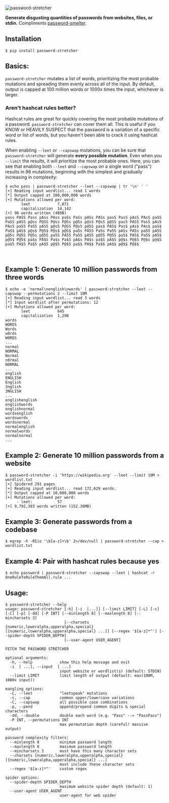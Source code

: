 ![password-stretcher](https://user-images.githubusercontent.com/20261699/117364575-14a5d980-ae8c-11eb-815d-32827cc5297b.png)

**Generate disgusting quantities of passwords from websites, files, or stdin.** Compliments [password-smelter](https://github.com/thetechromancer/password-smelter).

## Installation
~~~
$ pip install password-stretcher
~~~

## Basics:
`password-stretcher` mutates a list of words, prioritizing the most probable mutations and spreading them evenly across all of the input. By default, output is capped at 100 million words or 1000x times the input, whichever is larger.

### Aren't hashcat rules better?
Hashcat rules are great for quickly covering the most probable mutations of a password. `password-stretcher` can cover them all. This is useful if you KNOW or HEAVILY SUSPECT that the password is a variation of a specific word or list of words, but you haven't been able to crack it using hashcat rules.

When enabling `--leet` or `--capswap` mutations, you can be sure that `password-stretcher` will generate **every possible mutation**. Even when you `--limit` the results, it will prioritize the most probable ones. Here, you can see that enabling both `--leet` and `--capswap` on a single word ("pass") results in 96 mutations, beginning with the simplest and gradually increasing in complexity:
~~~
$ echo pass | password-stretcher --leet --capswap | tr '\n' ' '
[+] Reading input wordlist... read 1 words 
[*] Output capped at 100,000,000 words
[+] Mutations allowed per word:
       leet            7,071
       capitalization  14,142
[+] 96 words written (480B)    
pass PASS Pass pAss PAss paSs PaSs pASs PASs pasS PasS pAsS PAsS paSS
PaSS pASS p@ss P@SS P@ss P@Ss p@Ss p@sS P@sS p@SS pas5 PAS5 Pas5 pAs5
PAs5 paS5 PaS5 pAS5 p@s5 P@S5 P@s5 p@S5 pas$ PAS$ Pas$ pAs$ PAs$ paS$
PaS$ pAS$ p@s$ P@S$ P@s$ p@S$ pa5s PA5S Pa5s Pa5S pA5s PA5s pa5S pA5S
p@5s P@5S P@5s p@5S pa55 PA55 Pa55 pA55 p@55 P@55 pa5$ PA5$ Pa5$ pA5$
p@5$ P@5$ pa$s PA$S Pa$s Pa$S pA$s PA$s pa$S pA$S p@$s P@$S P@$s p@$S
pa$5 PA$5 Pa$5 pA$5 p@$5 P@$5 pa$$ PA$$ Pa$$ pA$$ p@$$ P@$$
~~~

<br>

## Example 1: Generate 10 million passwords from three words
~~~
$ echo -e 'normal\nenglish\nwords' | password-stretcher --leet --capswap --permutations 2 --limit 10M
[+] Reading input wordlist... read 3 words 
[*] Input wordlist after permutations: 12
[+] Mutations allowed per word:
       leet            645
       capitalization  1,290
words
WORDS
Words
w0rds
W0RDS
...
normal
NORMAL
Normal
n0rmal
N0RMAL
...
english
ENGLISH
English
3nglish
3NGLISH
...
englishenglish
englishwords
englishnormal
wordsenglish
wordswords
wordsnormal
normalenglish
normalwords
normalnormal
...
~~~

## Example 2: Generate 10 million passwords from a website
~~~
$ password-stretcher -i 'https://wikipedia.org' --leet --limit 10M > wordlist.txt
[+] Spidered 291 pages
[+] Reading input wordlist... read 172,629 words.
[*] Output capped at 10,000,000 words
[+] Mutations allowed per word:
     - leet:           57
[+] 9,792,383 words written (152.36MB)
~~~

## Example 3: Generate passwords from a codebase
~~~
$ egrep -h -RIio '\b[a-z]+\b' 2>/dev/null | password-stretcher --cap > wordlist.txt
~~~

## Example 4: Pair with hashcat rules because yes
~~~
$ echo password | password-stretcher --capswap --leet | hashcat -r OneRuleToRuleThemAll.rule ...
~~~

## Usage:
~~~
$ password-stretcher --help
usage: password-stretcher [-h] [-i  [...]] [--limit LIMIT] [-L] [-c] [-C] [-p] [-dd] [-P INT] [--minlength 8] [--maxlength 8] [--mincharsets 3]
                          [--charsets {numeric,loweralpha,upperalpha,special} [{numeric,loweralpha,upperalpha,special} ...]] [--regex '$[a-z]*^'] [--spider-depth SPIDER_DEPTH]
                          [--user-agent USER_AGENT]

FETCH THE PASSWORD STRETCHER

optional arguments:
  -h, --help            show this help message and exit
  -i  [ ...], --input  [ ...]
                        input website or wordlist(s) (default: STDIN)
  --limit LIMIT         limit length of output (default: max(100M, 1000x input))

mangling options:
  -L, --leet            "leetspeak" mutations
  -c, --cap             common upper/lowercase variations
  -C, --capswap         all possible case combinations
  -p, --pend            append/prepend common digits & special characters
  -dd, --double         double each word (e.g. "Pass" --> "PassPass")
  -P INT, --permutations INT
                        max permutation depth (careful! massive output)

password complexity filters:
  --minlength 8         minimum password length
  --maxlength 8         maximum password length
  --mincharsets 3       must have this many character sets
  --charsets {numeric,loweralpha,upperalpha,special} [{numeric,loweralpha,upperalpha,special} ...]
                        must include these character sets
  --regex '$[a-z]*^'    custom regex

spider options:
  --spider-depth SPIDER_DEPTH
                        maximum website spider depth (default: 1)
  --user-agent USER_AGENT
                        user-agent for web spider
~~~